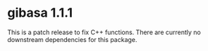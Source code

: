 # gibasa 1.1.1

This is a patch release to fix C++ functions. There are currently no downstream dependencies for this package.
